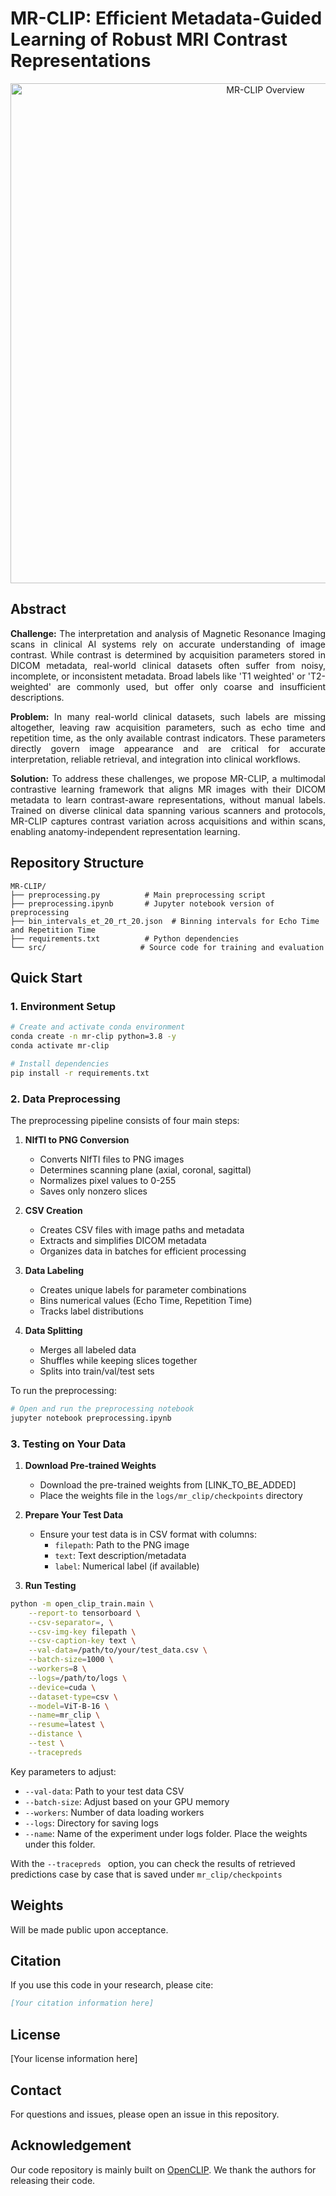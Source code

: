 # MR-CLIP: Efficient Metadata-Guided Learning of Robust MRI Contrast Representations

<div align="center">
  <img src="docs/mr-clip-overview.png" alt="MR-CLIP Overview" width="800"/>
</div>

## Abstract

<div align="justify">

**Challenge:** The interpretation and analysis of Magnetic Resonance Imaging scans in clinical AI systems rely on accurate understanding of image contrast. While contrast is determined by acquisition parameters stored in DICOM metadata, real-world clinical datasets often suffer from noisy, incomplete, or inconsistent metadata. Broad labels like 'T1 weighted' or 'T2-weighted' are commonly used, but offer only coarse and insufficient descriptions.

**Problem:** In many real-world clinical datasets, such labels are missing altogether, leaving raw acquisition parameters, such as echo time and repetition time, as the only available contrast indicators. These parameters directly govern image appearance and are critical for accurate interpretation, reliable retrieval, and integration into clinical workflows.

**Solution:** To address these challenges, we propose MR-CLIP, a multimodal contrastive learning framework that aligns MR images with their DICOM metadata to learn contrast-aware representations, without manual labels. Trained on diverse clinical data spanning various scanners and protocols, MR-CLIP captures contrast variation across acquisitions and within scans, enabling anatomy-independent representation learning.

</div>

## Repository Structure

```
MR-CLIP/
├── preprocessing.py          # Main preprocessing script
├── preprocessing.ipynb       # Jupyter notebook version of preprocessing
├── bin_intervals_et_20_rt_20.json  # Binning intervals for Echo Time and Repetition Time
├── requirements.txt          # Python dependencies
└── src/                     # Source code for training and evaluation
```

## Quick Start

### 1. Environment Setup

```bash
# Create and activate conda environment
conda create -n mr-clip python=3.8 -y
conda activate mr-clip

# Install dependencies
pip install -r requirements.txt
```

### 2. Data Preprocessing

The preprocessing pipeline consists of four main steps:

1. **NIfTI to PNG Conversion**
   - Converts NIfTI files to PNG images
   - Determines scanning plane (axial, coronal, sagittal)
   - Normalizes pixel values to 0-255
   - Saves only nonzero slices

2. **CSV Creation**
   - Creates CSV files with image paths and metadata
   - Extracts and simplifies DICOM metadata
   - Organizes data in batches for efficient processing

3. **Data Labeling**
   - Creates unique labels for parameter combinations
   - Bins numerical values (Echo Time, Repetition Time)
   - Tracks label distributions

4. **Data Splitting**
   - Merges all labeled data
   - Shuffles while keeping slices together
   - Splits into train/val/test sets

To run the preprocessing:
```bash
# Open and run the preprocessing notebook
jupyter notebook preprocessing.ipynb
```

### 3. Testing on Your Data

1. **Download Pre-trained Weights**
   - Download the pre-trained weights from [LINK_TO_BE_ADDED]
   - Place the weights file in the `logs/mr_clip/checkpoints` directory

2. **Prepare Your Test Data**
   - Ensure your test data is in CSV format with columns:
     - `filepath`: Path to the PNG image
     - `text`: Text description/metadata
     - `label`: Numerical label (if available)

3. **Run Testing**
```bash
python -m open_clip_train.main \
    --report-to tensorboard \
    --csv-separator=, \
    --csv-img-key filepath \
    --csv-caption-key text \
    --val-data=/path/to/your/test_data.csv \
    --batch-size=1000 \
    --workers=8 \
    --logs=/path/to/logs \
    --device=cuda \
    --dataset-type=csv \
    --model=ViT-B-16 \
    --name=mr_clip \
    --resume=latest \
    --distance \
    --test \
    --tracepreds
```

Key parameters to adjust:
- `--val-data`: Path to your test data CSV
- `--batch-size`: Adjust based on your GPU memory
- `--workers`: Number of data loading workers
- `--logs`: Directory for saving logs
- `--name`: Name of the experiment under logs folder. Place the weights under this folder.

With the  `--tracepreds ` option, you can check the results of retrieved predictions case by case that is saved under  `mr_clip/checkpoints `
## Weights

Will be made public upon acceptance.

## Citation

If you use this code in your research, please cite:
```bibtex
[Your citation information here]
```

## License

[Your license information here]

## Contact

For questions and issues, please open an issue in this repository.

## Acknowledgement

Our code repository is mainly built on [OpenCLIP](https://github.com/mlfoundations/open_clip). We thank the authors for releasing their code.
